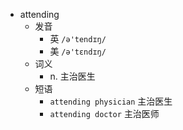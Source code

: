 - attending
  - 发音
    - 英 `/ə'tendɪŋ/`
    - 美 `/ə'tɛndɪŋ/`
  - 词义
    - n. 主治医生
  - 短语
    - `attending physician` 主治医生 
    - `attending doctor` 主治医师 
